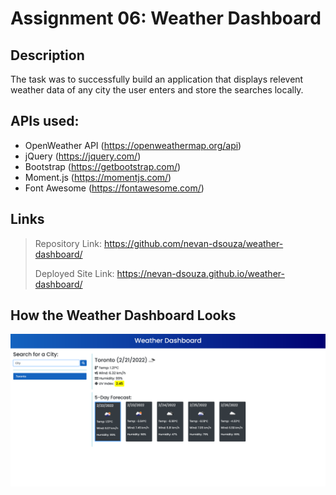 # Assignment 06: Weather Dashboard

## Description

The task was to successfully build an application that displays relevent weather data of any 
city the user enters and store the searches locally.

## APIs used:

* OpenWeather API (https://openweathermap.org/api)
* jQuery (https://jquery.com/)
* Bootstrap (https://getbootstrap.com/)
* Moment.js (https://momentjs.com/)
* Font Awesome (https://fontawesome.com/)

## Links
> Repository Link: https://github.com/nevan-dsouza/weather-dashboard/
>
> Deployed Site Link: https://nevan-dsouza.github.io/weather-dashboard/

## How the Weather Dashboard Looks 
![Image of the Weather Dashboard showing Toronto's weather data for 2/21/2022](./assets/images/weather-dashboard-pic.png)